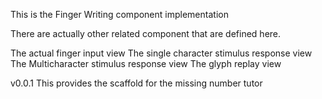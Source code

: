 This is the Finger Writing component implementation
 
There are actually other related component that are defined here.

The actual finger input view
The single character stimulus response view
The Multicharacter stimulus response view
The glyph replay view
 
v0.0.1 
This provides the scaffold for the missing number tutor